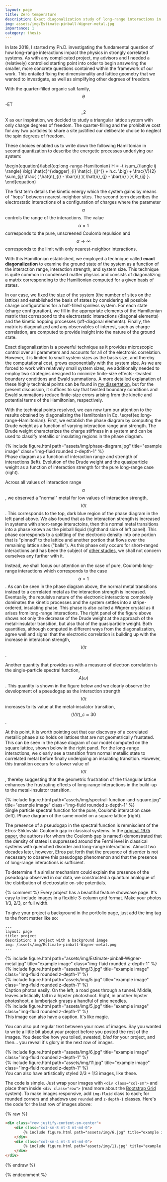 ```yaml
---
layout: page
title: Zero temperature
description: Exact diagonalization study of long-range interactions in quantum lattice models at zero temperature. 
img: assets/img/Estimate-pinball-Wigner-metal.jpg
importance: 1
category: thesis 
---
```


In late 2018, I started my Ph.D. investigating the fundamental question of how long-range interactions impact the physics in strongly correlated systems.
As with any complicated project, my advisors and I needed a (relatively) controlled starting point into order to begin answering the smaller, more concrete questions contained within the framework of our work.
This entailed fixing the dimensionality and lattice geometry that we wanted to investigate, as well as simplifying other degrees of freedom.

With the quarter-filled organic salt family, $$\theta$$-ET$$\_{2}$$X as our inspiration, we decided to study a triangular lattice system with only charge degrees of freedom.
The quarter-filling and the prohibitive cost for any two particles to share a site justified our deliberate choice to neglect the spin degrees of freedom. 

These choices enabled us to write down the following Hamiltonian in second quantization to describe the energetic processes underlying our system:

\begin{equation}\label{eq:long-range-Hamiltonian}
H = -t \sum\_{\langle ij \rangle} \big( \hat{c}^{\dagger}\_{i} \hat{c}\_{j}^{} + h.c. \big) + \frac{V}{2} \sum\_{ij} \frac{ ( \hat{n}\_{i} - \bar{n} )( \hat{n}\_{j} - \bar{n} ) }{ R\_{ij} }.
\end{equation}

The first term details the kinetic energy which the system gains by means of "hops" between nearest-neighbor sites. The second term describes the electrostatic interactions of a configuration of charges where the parameter $$\alpha$$ controls the range of the interactions. The value $$\alpha=1$$ corresponds to the pure, unscreened Coulomb repulsion and $$\alpha \rightarrow \infty$$ corresponds to the limit with only nearest-neighbor interactions.

With this Hamiltonian established, we employed a technique called **exact diagonalization** to examine the ground state of the system as a function of the interaction range, interaction strength, and system size. 
This technique is quite common in condensed matter physics and consists of diagonalizing a matrix corresponding to the Hamiltonian computed for a given basis of states.

In our case, we fixed the size of the system (the number of sites on the lattice) and established the basis of states by considering all possible charge configurations for a half-filled spinless system.
For each state (charge configuration), we fill in the appropriate elements of the Hamiltonian matrix that correspond to the electrostatic interactions (diagonal elements) and the kinetic hopping processes (off-diagonal elements).
Finally, the matrix is diagonalized and any observables of interest, such as charge correlation, are computed to provide insight into the nature of the ground state. 

Exact diagonalization is a powerful technique as it provides microscopic control over all parameters and accounts for all of the electronic correlation.
However, it is limited to small system sizes as the basis size, and thereby the computational cost, grows exponentially with the system size.
As we are forced to work with relatively small system sizes, we additionally needed to employ two strategies designed to minimize finite-size effects--twisted boundary conditions and Ewald summations.
A more detailed explanation of these highly technical points can be found in [my dissertation](https://hal.archives-ouvertes.fr/tel-03626120), but for the present discussion, it suffices to say that twisted boundary conditions and Ewald summations reduce finite-size errors arising from the kinetic and potential terms of the Hamiltonian, respectively. 

With the technical points resolved, we can now turn our attention to the results obtained by diagonalizing the Hamiltonian in Eq. \eqref{eq:long-range-Hamiltonian}. 
First, we establish the phase diagram by computing the Drude weight as a function of varying interaction range and strength. 
The Drude weight characterizes the charge stiffness in a system and can be used to classify metallic or insulating regions in the phase diagram. 

<div class="row">
    <div class="col-sm mt-3 mt-md-0">
        {% include figure.html path="assets/img/phase-diagram.jpg" title="example image" class="img-fluid rounded z-depth-1" %}
    </div>
</div>
<div class="caption">
    Phase diagram as a function of interaction range and strength of interactions (left). Evolution of the Drude weight and the quasiparticle weight as a function of interaction strength for the pure long-range case (right).
</div>

Across all values of interaction range $$\alpha$$, we observed a "normal" metal for low values of interaction strength, $$V/t$$. 
This corresponds to the top, dark blue region of the phase diagram in the left panel above. 
We also found that as the interaction strength is increased in systems with short-range interactoins, then this normal metal transitions into a phase known as the pinball liquid (righthand side of left panel).
This phase corresponds to a splitting of the electronic density into one portion that is "pinned" to the lattice and another portion that flows over the remaining lattice sites ("balls").
As this phase only occurs for short-ranged interactions and has been the subject of [other studies](https://journals.aps.org/prb/abstract/10.1103/PhysRevB.74.193107), we shall not concern ourselves any further with it.

Instead, we shall focus our attention on the case of pure, Coulomb long-range interactions which corresponds to the case $$\alpha=1$$.
As can be seen in the phase diagram above, the normal metal transitions instead to a correlated metal as the interaction strength is increased.
Eventually, the repulsive nature of the electronic interactions completely dominates the kinetic processes and the system settles into a stripe-ordered, insulating phase.
This phase is also called a Wigner crystal as it arises from long-range interactions.
The right panel of the figure above shows not only the decrease of the Drude weight at the approach of the metal-insulator transition, but also that of the quasiparticle weight.
Both quantities, although computed in different ways from the diagonalization, agree well and signal that the electronic correlation is building up with the increase in interaction strength, $$V/t$$.

Another quantity that provides us with a measure of electron correlation is the single-particle spectral function, $$A(\omega)$$. 
This quantity is shown in the figure below and we clearly observe the development of a pseudogap as the interaction strength $$V/t$$ increases to its value at the metal-insulator transition, $$(V/t)\_{c} \approx 30$$.

At this point, it is worth pointing out that our discovery of a correlated metallic phase also holds on lattices that are not geometrically frustated. 
This can be seen in the phase diagram of our model computed on the square lattice, shown below in the right panel.
For the long-range interactions, we clearly see a transition from normal metallic state to correlated metal before finally undergoing an insulating transition.
However, this transition occurs for a lower value of $$V/t$$, thereby suggesting that the geometric frustration of the triangular lattice enhances the frustrating effects of long-range interactions in the build-up to the metal-insulator transition.

<div class="row">
    <div class="col-sm mt-3 mt-md-0">
        {% include figure.html path="assets/img/spectral-function-and-square.jpg" title="example image" class="img-fluid rounded z-depth-1" %}
    </div>
</div>
<div class="caption">
    Single particle spectral function for the pure, Coulomb interaction case (left). Phase diagram of the same model on a square lattice (right).
</div>

The presence of a pseudogap in the spectral function is remniscient of the Efros-Shklovskii Coulomb gap in classical systems. 
In the [original 1975 paper](https://iopscience.iop.org/article/10.1088/0022-3719/8/4/003/meta), the authors (for whom the Coulomb gap is named) demonstrated that the density of states is suppressed around the Fermi level in classical systems with quenched disorder and long-range interactions.
Almost two decades later, however, [Efros put forth](https://journals.aps.org/prl/abstract/10.1103/PhysRevLett.68.2208) that the presence of disorder is not necessary to observe this pseudogap phenomenon and that the presence of long-range interactions is sufficient.

To determine if a similar mechanism could explain the presence of the pseudogap observed in our data, we constructed a quantum analogue of the distribution of electrostatic on-site potentials.

{% comment %}
Every project has a beautiful feature showcase page.
It's easy to include images in a flexible 3-column grid format.
Make your photos 1/3, 2/3, or full width.

To give your project a background in the portfolio page, just add the img tag to the front matter like so:

    ---
    layout: page
    title: project
    description: a project with a background image
    img: /assets/img/Estimate-pinball-Wigner-metal.png
    ---

<div class="row">
    <div class="col-sm mt-3 mt-md-0">
        {% include figure.html path="assets/img/Estimate-pinball-Wigner-metal.jpg" title="example image" class="img-fluid rounded z-depth-1" %}
    </div>
    <div class="col-sm mt-3 mt-md-0">
        {% include figure.html path="assets/img/3.jpg" title="example image" class="img-fluid rounded z-depth-1" %}
    </div>
    <div class="col-sm mt-3 mt-md-0">
        {% include figure.html path="assets/img/5.jpg" title="example image" class="img-fluid rounded z-depth-1" %}
    </div>
</div>
<div class="caption">
    Caption photos easily. On the left, a road goes through a tunnel. Middle, leaves artistically fall in a hipster photoshoot. Right, in another hipster photoshoot, a lumberjack grasps a handful of pine needles.
</div>
<div class="row">
    <div class="col-sm mt-3 mt-md-0">
        {% include figure.html path="assets/img/5.jpg" title="example image" class="img-fluid rounded z-depth-1" %}
    </div>
</div>
<div class="caption">
    This image can also have a caption. It's like magic.
</div>

You can also put regular text between your rows of images.
Say you wanted to write a little bit about your project before you posted the rest of the images.
You describe how you toiled, sweated, *bled* for your project, and then... you reveal it's glory in the next row of images.


<div class="row justify-content-sm-center">
    <div class="col-sm-8 mt-3 mt-md-0">
        {% include figure.html path="assets/img/6.jpg" title="example image" class="img-fluid rounded z-depth-1" %}
    </div>
    <div class="col-sm-4 mt-3 mt-md-0">
        {% include figure.html path="assets/img/11.jpg" title="example image" class="img-fluid rounded z-depth-1" %}
    </div>
</div>
<div class="caption">
    You can also have artistically styled 2/3 + 1/3 images, like these.
</div>


The code is simple.
Just wrap your images with `<div class="col-sm">` and place them inside `<div class="row">` (read more about the <a href="https://getbootstrap.com/docs/4.4/layout/grid/">Bootstrap Grid</a> system).
To make images responsive, add `img-fluid` class to each; for rounded corners and shadows use `rounded` and `z-depth-1` classes.
Here's the code for the last row of images above:

{% raw %}
```html
<div class="row justify-content-sm-center">
    <div class="col-sm-8 mt-3 mt-md-0">
        {% include figure.html path="assets/img/6.jpg" title="example image" class="img-fluid rounded z-depth-1" %}
    </div>
    <div class="col-sm-4 mt-3 mt-md-0">
        {% include figure.html path="assets/img/11.jpg" title="example image" class="img-fluid rounded z-depth-1" %}
    </div>
</div>
```
{% endraw %}

{% endcomment %}
